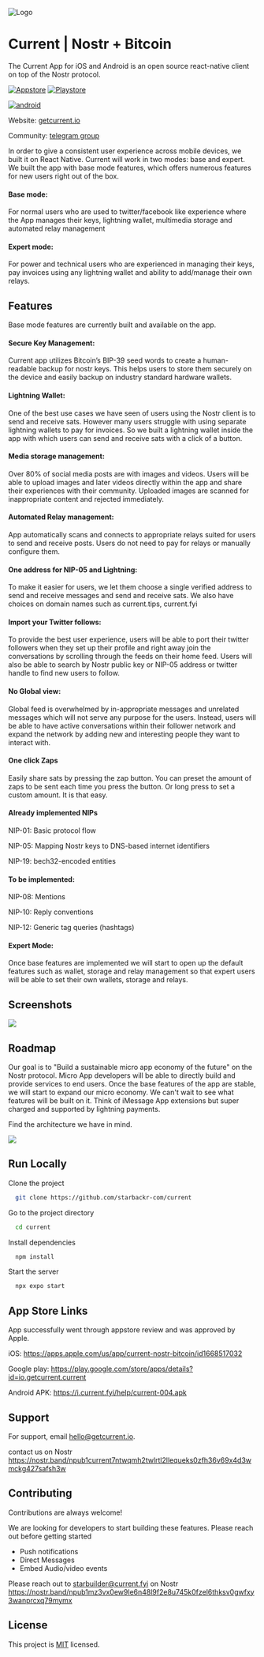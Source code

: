 
![Logo](https://i.current.fyi/current/github/banner1.png)


# Current | Nostr + Bitcoin

The Current App for iOS and Android is an open source react-native client on top of the Nostr protocol.

[![Appstore](https://i.current.fyi/help/app-store-badge-blue.svg)](https://apps.apple.com/us/app/current-nostr-bitcoin/id1668517032)
[![Playstore](https://i.current.fyi/help/play-store-badge-blue.svg)](https://play.google.com/store/apps/details?id=io.getcurrent.current)

[![android](https://i.current.fyi/help/android-apk.png)](https://i.current.fyi/help/current-004.apk)





Website: [getcurrent.io](https://getcurrent.io)

Community: [telegram group](https://t.me/+1NhSTfdwv1M2MTky)


In order to give a consistent user experience across mobile devices, we built it on React Native. Current will work in two modes: base and expert. We built the app with base mode features, which offers numerous features for new users right out of the box.

#### Base mode:
For normal users who are used to twitter/facebook like experience where the App manages their keys, lightning wallet, multimedia storage and automated relay management

#### Expert mode:
For power and technical users who are experienced in managing their keys, pay invoices using any lightning wallet and ability to add/manage their own relays.


## Features

Base mode features are currently built and available on the app.

#### Secure Key Management:
Current app utilizes Bitcoin’s BIP-39 seed words to create a human-readable backup for nostr keys. This helps users to store them securely on the device and easily backup on industry standard hardware wallets.

#### Lightning Wallet:
One of the best use cases we have seen of users using the Nostr client is to send and receive sats. However many users struggle with using separate lightning wallets to pay for invoices. So we built a lightning wallet inside the app with which users can send and receive sats with a click of a button.

#### Media storage management:
Over 80% of social media posts are with images and videos. Users will be able to upload images and later videos directly within the app and share their experiences with their community. Uploaded images are scanned for inappropriate content and rejected immediately.

#### Automated Relay management:
App automatically scans and connects to appropriate relays suited for users to send and receive posts. Users do not need to pay for relays or manually configure them.

#### One address for NIP-05 and Lightning:
To make it easier for users, we let them choose a single verified address to send and receive messages and send and receive sats. We also have choices on domain names such as current.tips, current.fyi

#### Import your Twitter follows:
To provide the best user experience, users will be able to port their twitter followers when they set up their profile and right away join the conversations by scrolling through the feeds on their home feed. Users will also be able to search by Nostr public key or NIP-05 address or twitter handle to find new users to follow.

#### No Global view:
Global feed is overwhelmed by in-appropriate messages and unrelated messages which will not serve any purpose for the users. Instead, users will be able to have active conversations within their follower network and expand the network by adding new and interesting people they want to interact with.

#### One click Zaps

Easily share sats by pressing the zap button. You can preset the amount of zaps to be sent each time you press the button. Or long press to set a custom amount. It is that easy.

#### Already implemented NIPs

NIP-01: Basic protocol flow

NIP-05: Mapping Nostr keys to DNS-based internet identifiers

NIP-19: bech32-encoded entities

#### To be implemented:

NIP-08: Mentions

NIP-10: Reply conventions

NIP-12: Generic tag queries (hashtags)

#### Expert Mode:

Once base features are implemented we will start to open up the default features such as wallet, storage and relay management so that expert users will be able to set their own wallets, storage and relays.


## Screenshots


![](https://i.current.fyi/current/app/appimage2.png)





## Roadmap

Our goal is to "Build a sustainable micro app economy of the future" on the Nostr protocol. Micro App developers will be able to directly build and provide services to end users. Once the base features of the app are stable, we will start to expand our micro economy. We can't wait to see what features will be built on it. Think of iMessage App extensions but super charged and supported by lightning payments.

Find the architecture we have in mind.



![](https://i.current.fyi/current/app/microapp2.png)





## Run Locally

Clone the project

```bash
  git clone https://github.com/starbackr-com/current
```

Go to the project directory

```bash
  cd current
```

Install dependencies

```bash
  npm install
```

Start the server

```bash
  npx expo start
```


## App Store Links

App successfully went through appstore review and was approved by Apple.

iOS: https://apps.apple.com/us/app/current-nostr-bitcoin/id1668517032

Google play: https://play.google.com/store/apps/details?id=io.getcurrent.current

Android APK: https://i.current.fyi/help/current-004.apk

## Support

For support, email hello@getcurrent.io.

contact us on Nostr https://nostr.band/npub1current7ntwqmh2twlrtl2llequeks0zfh36v69x4d3wmckg427safsh3w


## Contributing

Contributions are always welcome!

We are looking for developers to start building these features. Please reach out before getting started

 - Push notifications
 - Direct Messages
 - Embed Audio/video events

 Please reach out to starbuilder@current.fyi on Nostr https://nostr.band/npub1mz3vx0ew9le6n48l9f2e8u745k0fzel6thksv0gwfxy3wanprcxq79mymx




## License

This project is [MIT](https://choosealicense.com/licenses/mit/) licensed.
